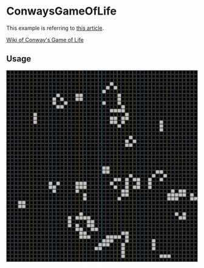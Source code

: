 # ConwaysGameOfLife

This example is referring to [this article](https://medium.com/@its28604/oop-implementation-conways-game-of-life-part-1-32accf6dfcfb).

[Wiki of Conway's Game of Life](https://en.wikipedia.org/wiki/Conway%27s_Game_of_Life)

## Usage

![image](game.gif)
